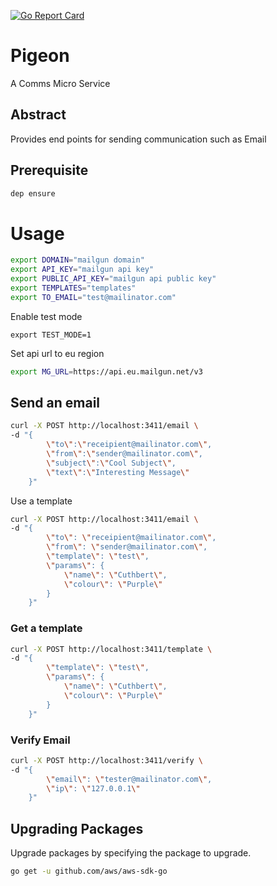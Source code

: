 [![Go Report Card](https://goreportcard.com/badge/github.com/roundpartner/pigeon)](https://goreportcard.com/report/github.com/roundpartner/pigeon)
# Pigeon
A Comms Micro Service
## Abstract
Provides end points for sending communication such as Email
## Prerequisite
```bash
dep ensure
```
# Usage
```bash
export DOMAIN="mailgun domain"
export API_KEY="mailgun api key"
export PUBLIC_API_KEY="mailgun api public key"
export TEMPLATES="templates"
export TO_EMAIL="test@mailinator.com"
```
Enable test mode
```
export TEST_MODE=1
```
Set api url to eu region
```bash
export MG_URL=https://api.eu.mailgun.net/v3
```

## Send an email
```bash
curl -X POST http://localhost:3411/email \
-d "{
        \"to\":\"receipient@mailinator.com\",
        \"from\":\"sender@mailinator.com\",
        \"subject\":\"Cool Subject\",
        \"text\":\"Interesting Message\"
    }"
```
Use a template
```bash
curl -X POST http://localhost:3411/email \
-d "{
        \"to\": \"receipient@mailinator.com\",
        \"from\": \"sender@mailinator.com\",
        \"template\": \"test\",
        \"params\": {
            \"name\": \"Cuthbert\",
            \"colour\": \"Purple\"
        }
    }"
```
### Get a template
```bash
curl -X POST http://localhost:3411/template \
-d "{
        \"template\": \"test\",
        \"params\": {
            \"name\": \"Cuthbert\",
            \"colour\": \"Purple\"
        }
    }"
```
### Verify Email
```bash
curl -X POST http://localhost:3411/verify \
-d "{
        \"email\": \"tester@mailinator.com\",
        \"ip\": \"127.0.0.1\"
    }"
```
## Upgrading Packages
Upgrade packages by specifying the package to upgrade.
```bash
go get -u github.com/aws/aws-sdk-go
```
